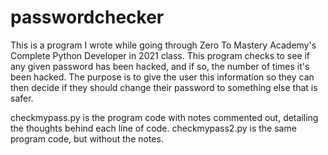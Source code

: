 # passwordchecker
This is a program I wrote while going through Zero To Mastery Academy's Complete Python Developer in 2021 class. This program checks to see if any given password has been hacked, and if so, the number of times it's been hacked. The purpose is to give the user this information so they can then decide if they should change their password to something else that is safer.

checkmypass.py is the program code with notes commented out, detailing the thoughts behind each line of code.
checkmypass2.py is the same program code, but without the notes.
